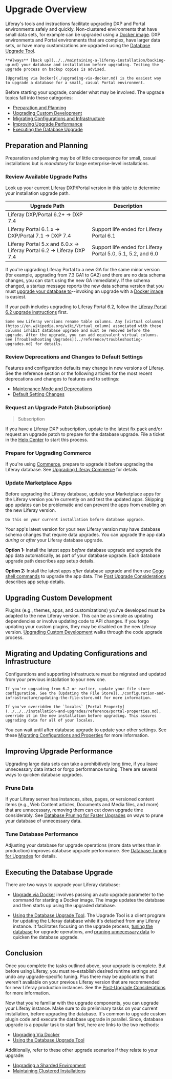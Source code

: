 # Upgrade Overview

Liferay's tools and instructions facilitate upgrading DXP and Portal environments safely and quickly. Non-clustered environments that have small data sets, for example can be upgraded using a [Docker image](./upgrading-via-docker.md). DXP environments and Portal environments that are complex, have larger data sets, or have many customizations are upgraded using the [Database Upgrade Tool](./using-the-database-upgrade-tool.md).

```{warning}
**Always** [back up](../../maintaining-a-liferay-installation/backing-up.md) your database and installation before upgrading. Testing the upgrade process on backup copies is advised.
```

```{note}
[Upgrading via Docker](./upgrading-via-docker.md) is the easiest way to upgrade a database for a small, casual Portal environment.
```

Before starting your upgrade, consider what may be involved. The upgrade topics fall into these categories:

* [Preparation and Planning](#preparation-and-planning)
* [Upgrading Custom Development](#upgrading-custom-development)
* [Migrating Configurations and Infrastructure](#migrating-and-updating-configurations-and-infrastructure)
* [Improving Upgrade Performance](#improving-upgrade-performance)
* [Executing the Database Upgrade](#executing-the-database-upgrade)

## Preparation and Planning

Preparation and planning may be of little consequence for small, casual installations but is *mandatory* for large enterprise-level installations.

### Review Available Upgrade Paths

Look up your current Liferay DXP/Portal version in this table to determine your installation upgrade path.

| Upgrade Path                            | Description |
| --------------------------------------- | ----------- |
| Liferay DXP/Portal 6.2+ &rarr; DXP 7.4      |             |
| Liferay Portal 6.1.x &rarr; DXP/Portal 7.1 &rarr; DXP 7.4 | Support life ended for Liferay Portal 6.1 |
| Liferay Portal 5.x and 6.0.x &rarr; Liferay Portal 6.2 &rarr; Liferay DXP 7.4 | Support life ended for Liferay Portal 5.0, 5.1, 5.2, and 6.0 |

If you're upgrading Liferay Portal to a new GA for the same minor version (for example, upgrading from 7.3 GA1 to GA2) and there are no data schema changes, you can start using the new GA immediately. If the schema changed, a startup message reports the new data schema version that you must [upgrade your database to](#executing-the-database-upgrade)--invoking an upgrade with a [Docker image](./upgrading-via-docker.md) is easiest.

If your path includes upgrading to Liferay Portal 6.2, follow the [Liferay Portal 6.2 upgrade instructions](https://help.liferay.com/hc/en-us/articles/360017903232-Upgrading-Liferay) first.

```{note}
Some new Liferay versions rename table columns. Any [virtual columns](https://en.wikipedia.org/wiki/Virtual_column) associated with these columns inhibit database upgrade and must be removed before the upgrade. After the upgrade, you can add equivalent virtual columns. See [Troubleshooting Upgrades](../reference/troubleshooting-upgrades.md) for details.
```

### Review Deprecations and Changes to Default Settings

Features and configuration defaults may change in new versions of Liferay. See the reference section or the following articles for the most recent deprecations and changes to features and to settings:

* [Maintenance Mode and Deprecations](../reference/maintenance-mode-and-deprecations-in-7-3.md)
* [Default Setting Changes](../reference/default-setting-changes-in-7-3.md)

### Request an Upgrade Patch (Subscription)

> Subscription

If you have a Liferay DXP subscription, update to the latest fix pack and/or request an upgrade patch to prepare for the database upgrade. File a ticket in the [Help Center](https://help.liferay.com/hc/requests/new) to start this process.

### Prepare for Upgrading Commerce

If you're using [Commerce](https://learn.liferay.com/commerce/latest/en/index.html), prepare to upgrade it before upgrading the Liferay database. See [Upgrading Liferay Commerce](https://learn.liferay.com/commerce/latest/en/installation-and-upgrades/upgrading-liferay-commerce.html) for details.

### Update Marketplace Apps

Before upgrading the Liferay database, update your Marketplace apps for the Liferay version you're currently on and test the updated apps. Skipping app updates can be problematic and can prevent the apps from enabling on the new Liferay version.

```{important}
Do this on your current installation before database upgrade.
```

Your app's latest version for your new Liferay version may have database schema changes that require data upgrades. You can upgrade the app data *during* or *after* your Liferay database upgrade.

**Option 1:** Install the latest apps *before* database upgrade and upgrade the app data automatically, as part of your database upgrade. Each database upgrade path describes app setup details.

**Option 2:** Install the latest apps *after* database upgrade and then use [Gogo shell commands](../upgrade-stability-and-performance/upgrading-modules-using-gogo-shell.md) to upgrade the app data. The [Post Upgrade Considerations](./post-upgrade-considerations.md) describes app setup details.

## Upgrading Custom Development

Plugins (e.g., themes, apps, and customizations) you've developed must be adapted to the new Liferay version. This can be as simple as updating dependencies or involve updating code to API changes. If you forgo updating your custom plugins, they may be disabled on the new Liferay version. [Upgrading Custom Development](../upgrading-custom-development.md) walks through the code upgrade process.

## Migrating and Updating Configurations and Infrastructure

Configurations and supporting infrastructure must be migrated and updated from your previous installation to your new one.

```{important}
If you're upgrading from 6.2 or earlier, update your file store configuration. See the [Updating the File Store](../configuration-and-infrastructure/updating-the-file-store.md) for more information.
```

```{important}
If you've overridden the `locales` [Portal Property](../../../installation-and-upgrades/reference/portal-properties.md), override it in the new installation before upgrading. This assures upgrading data for all of your locales.
```

You can wait until after database upgrade to update your other settings. See these [Migrating Configurations and Properties](../configuration-and-infrastructure/migrating-configurations-and-properties.md) for more information.

## Improving Upgrade Performance

Upgrading large data sets can take a prohibitively long time, if you leave unnecessary data intact or forgo performance tuning. There are several ways to quicken database upgrades.

### Prune Data

If your Liferay server has instances, sites, pages, or versioned content items (e.g., Web Content articles, Documents and Media files, and more) that are unnecessary, removing them can cut down upgrade time considerably. See [Database Pruning for Faster Upgrades](../upgrade-stability-and-performance/database-pruning-for-faster-upgrades.md) on ways to prune your database of unnecessary data.

### Tune Database Performance

Adjusting your database for upgrade operations (more data writes than in production) improves database upgrade performance. See [Database Tuning for Upgrades](../upgrade-stability-and-performance/database-tuning-for-upgrades.md) for details.

## Executing the Database Upgrade

There are two ways to upgrade your Liferay database:

* [Upgrade via Docker](./upgrading-via-docker.md) involves passing an auto upgrade parameter to the command for starting a Docker image. The image updates the database and then starts up using the upgraded database.

* [Using the Database Upgrade Tool](./using-the-database-upgrade-tool.md). The Upgrade Tool is a client program for updating the Liferay database while it's detached from any Liferay instance. It facilitates focusing on the upgrade process, [tuning the database](../upgrade-stability-and-performance/database-tuning-for-upgrades.md) for upgrade operations, and [pruning unnecessary data](../upgrade-stability-and-performance/database-pruning-for-faster-upgrades.md) to quicken the database upgrade.

## Conclusion

Once you complete the tasks outlined above, your upgrade is complete. But before using Liferay, you must re-establish desired runtime settings and undo any upgrade-specific tuning. Plus there may be applications that weren't available on your previous Liferay version that are recommended for new Liferay production instances. See the [Post-Upgrade Considerations](./post-upgrade-considerations.md) for more information.

Now that you're familiar with the upgrade components, you can upgrade your Liferay instance. Make sure to do preliminary tasks on your current installation, before upgrading the database. It's common to upgrade custom plugin code and execute the database upgrade in parallel. Since, database upgrade is a popular task to start first, here are links to the two methods:

* [Upgrading Via Docker](./upgrading-via-docker.md)
* [Using the Database Upgrade Tool](./using-the-database-upgrade-tool.md)

Additionally, refer to these other upgrade scenarios if they relate to your upgrade:

* [Upgrading a Sharded Environment](../other-upgrade-scenarios/upgrading-a-sharded-environment.md)
* [Maintaining Clustered Installations](../../maintaining-a-liferay-installation/maintaining-clustered-installations.md)